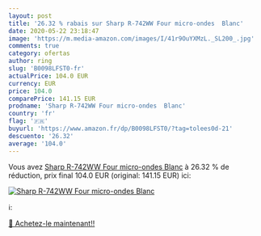 ```yaml
---
layout: post
title: '26.32 % rabais sur Sharp R-742WW Four micro-ondes  Blanc'
date: 2020-05-22 23:18:47
image: 'https://m.media-amazon.com/images/I/41r9OuYXMzL._SL200_.jpg'
comments: true
category: ofertas
author: ring
slug: 'B0098LFST0-fr'
actualPrice: 104.0 EUR
currency: EUR
price: 104.0
comparePrice: 141.15 EUR
prodname: 'Sharp R-742WW Four micro-ondes  Blanc'
country: 'fr'
flag: '🇫🇷'
buyurl: 'https://www.amazon.fr/dp/B0098LFST0/?tag=tolees0d-21'
descuento: '26.32'
average: '104.0'
---
```


Vous avez [Sharp R-742WW Four micro-ondes  Blanc](https://www.amazon.fr/dp/B0098LFST0/?tag=tolees0d-21)  à  26.32 % de réduction, prix final  104.0 EUR (original: 141.15 EUR) ici:

[![Sharp R-742WW Four micro-ondes  Blanc](https://m.media-amazon.com/images/I/41r9OuYXMzL._SL200_.jpg)](https://www.amazon.fr/dp/B0098LFST0/?tag=tolees0d-21)

ℹ️:


[🛒 Achetez-le maintenant!!](https://www.amazon.fr/dp/B0098LFST0/?tag=tolees0d-21)
